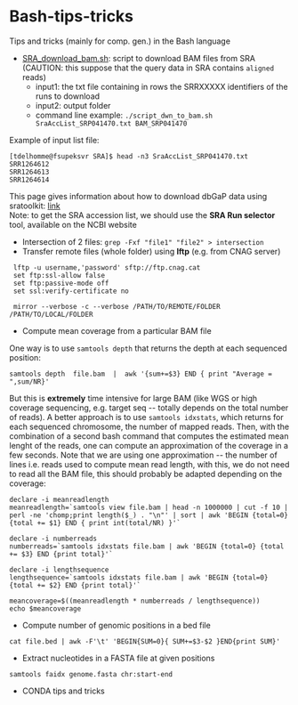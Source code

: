 # Bash-tips-tricks
Tips and tricks (mainly for comp. gen.) in the Bash language

* [SRA_download_bam.sh](https://github.com/tdelhomme/Bash-tips-tricks/blob/master/scripts/SRA_download_bam.sh): script to download BAM files from SRA (CAUTION: this suppose that the query data in SRA contains `aligned` reads)
  * input1: the txt file containing in rows the SRRXXXXX identifiers of the runs to download
  * input2: output folder
  * command line example: `./script_dwn_to_bam.sh SraAccList_SRP041470.txt BAM_SRP041470`

Example of input list file:
```
[tdelhomme@fsupeksvr SRA]$ head -n3 SraAccList_SRP041470.txt
SRR1264612
SRR1264613
SRR1264614
```
This page gives information about how to download dbGaP data using sratoolkit: [link](https://www.ncbi.nlm.nih.gov/sra/docs/sra-dbgap-download/)  
Note: to get the SRA accession list, we should use the **SRA Run selector** tool, available on the NCBI website

* Intersection of 2 files: `grep -Fxf "file1" "file2" > intersection
`
* Transfer remote files (whole folder) using **lftp** (e.g. from CNAG server)
```
 lftp -u username,'password' sftp://ftp.cnag.cat
 set ftp:ssl-allow false
 set ftp:passive-mode off
 set ssl:verify-certificate no
  
 mirror --verbose -c --verbose /PATH/TO/REMOTE/FOLDER /PATH/TO/LOCAL/FOLDER
```

* Compute mean coverage from a particular BAM file

One way is to use `samtools depth` that returns the depth at each sequenced position:
```
samtools depth  file.bam  |  awk '{sum+=$3} END { print "Average = ",sum/NR}'
```
But this is **extremely** time intensive for large BAM (like WGS or high coverage sequencing, e.g. target seq -- totally depends on the total number of reads). A better approach is to use `samtools idxstats`, which returns for each sequenced chromosome, the number of mapped reads. Then, with the combination of a second bash command that computes the estimated mean lenght of the reads, one can compute an approximation of the coverage in a few seconds. Note that we are using one approximation -- the number of lines i.e. reads used to compute mean read length, with this, we do not need to read all the BAM file, this should probably be adapted depending on the coverage:
```
declare -i meanreadlength
meanreadlength=`samtools view file.bam | head -n 1000000 | cut -f 10 | perl -ne 'chomp;print length($_) . "\n"' | sort | awk 'BEGIN {total=0} {total += $1} END { print int(total/NR) }'`

declare -i numberreads
numberreads=`samtools idxstats file.bam | awk 'BEGIN {total=0} {total += $3} END {print total}'`

declare -i lengthsequence
lengthsequence=`samtools idxstats file.bam | awk 'BEGIN {total=0} {total += $2} END {print total}'`

meancoverage=$((meanreadlength * numberreads / lengthsequence))
echo $meancoverage
```

* Compute number of genomic positions in a bed file
```
cat file.bed | awk -F'\t' 'BEGIN{SUM=0}{ SUM+=$3-$2 }END{print SUM}'
```

* Extract nucleotides in a FASTA file at given positions
```
samtools faidx genome.fasta chr:start-end
```
* CONDA tips and tricks
